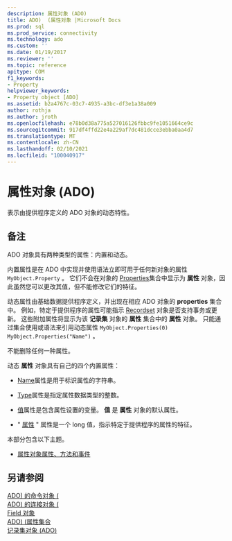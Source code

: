 ```yaml
---
description: 属性对象 (ADO)
title: ADO)  (属性对象 |Microsoft Docs
ms.prod: sql
ms.prod_service: connectivity
ms.technology: ado
ms.custom: ''
ms.date: 01/19/2017
ms.reviewer: ''
ms.topic: reference
apitype: COM
f1_keywords:
- Property
helpviewer_keywords:
- Property object [ADO]
ms.assetid: b2a4767c-03c7-4935-a3bc-df3e1a38a009
author: rothja
ms.author: jroth
ms.openlocfilehash: e78b0d38a775a527016126fbbc9fe1051664ce9c
ms.sourcegitcommit: 917df4ffd22e4a229af7dc481dcce3ebba0aa4d7
ms.translationtype: MT
ms.contentlocale: zh-CN
ms.lasthandoff: 02/10/2021
ms.locfileid: "100040917"
---
```

# <a name="property-object-ado"></a>属性对象 (ADO)
表示由提供程序定义的 ADO 对象的动态特性。  
  
## <a name="remarks"></a>备注  
 ADO 对象具有两种类型的属性：内置和动态。  
  
 内置属性是在 ADO 中实现并使用语法立即可用于任何新对象的属性 `MyObject.Property` 。 它们不会在对象的 [Properties](./properties-collection-ado.md)集合中显示为 **属性** 对象，因此虽然您可以更改其值，但不能修改它们的特征。  
  
 动态属性由基础数据提供程序定义，并出现在相应 ADO 对象的 **properties** 集合中。 例如，特定于提供程序的属性可能指示 [Recordset](./recordset-object-ado.md) 对象是否支持事务或更新。 这些附加属性将显示为该 **记录集** 对象的 **属性** 集合中的 **属性** 对象。 只能通过集合使用或语法来引用动态属性 `MyObject.Properties(0)` `MyObject.Properties("Name")` 。  
  
 不能删除任何一种属性。  
  
 动态 **属性** 对象具有自己的四个内置属性：  
  
-   [Name](./name-property-ado.md)属性是用于标识属性的字符串。  
  
-   [Type](./type-property-ado.md)属性是指定属性数据类型的整数。  
  
-   [值](./value-property-ado.md)属性是包含属性设置的变量。 **值** 是 **属性** 对象的默认属性。  
  
-   " [属性](./attributes-property-ado.md) " 属性是一个 long 值，指示特定于提供程序的属性的特征。  
  
 本部分包含以下主题。  
  
-   [属性对象属性、方法和事件](./property-object-properties-methods-and-events.md)  
  
## <a name="see-also"></a>另请参阅  
 [ADO) 的命令对象 (](./command-object-ado.md)   
 [ADO) 的连接对象 (](./connection-object-ado.md)   
 [Field 对象](./field-object.md)   
 [ADO)  (属性集合 ](./properties-collection-ado.md)   
 [记录集对象 (ADO)](./recordset-object-ado.md)